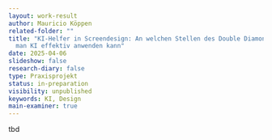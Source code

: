 ```yaml
---
layout: work-result
author: Mauricio Köppen
related-folder: ""
title: "KI-Helfer in Screendesign: An welchen Stellen des Double Diamond Modells
  man KI effektiv anwenden kann"
date: 2025-04-06
slideshow: false
research-diary: false
type: Praxisprojekt
status: in-preparation
visibility: unpublished
keywords: KI, Design
main-examiner: true
---
```

tbd
